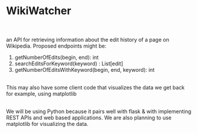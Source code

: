 # WikiWatcher <br /><br />

an API for retrieving information about the edit history of a page
on Wikipedia. Proposed endpoints might be: <br /> 
<ol>
<li>getNumberOfEdits(begin, end): int <br />
<li>searchEditsForKeyword(keyword) : List[edit] <br />
<li>getNumberOfEditsWithKeyword(begin, end, keyword): int <br /><br />
</ol>
This may also have some client code that visualizes the data we get back
for example, using matplotlib <br /><br />

We will be using Python because it pairs well with flask & with
implementing REST APIs and web based applications. We are also
planning to use matplotlib for visualizing the data.

